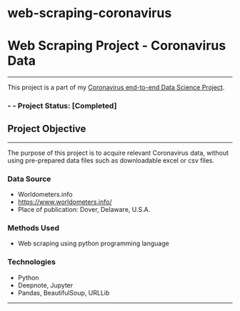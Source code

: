 # web-scraping-coronavirus

# Web Scraping Project - Coronavirus Data

---

This project is a part of my [Coronavirus end-to-end Data Science Project](http://example.com).

### - - Project Status: [Completed]

## Project Objective

---

The purpose of this project is to acquire relevant Coronavirus data, without using pre-prepared data files such as downloadable excel or csv files.

### Data Source

- Worldometers.info
- https://www.worldometers.info/
- Place of publication: Dover, Delaware, U.S.A.

### Methods Used

- Web scraping using python programming language

### Technologies

- Python
- Deepnote, Jupyter
- Pandas, BeautifulSoup, URLLib

---